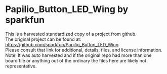 
# Papilio_Button_LED_Wing by sparkfun  
This is a harvested standardized copy of a project from github.  
The original project can be found at:  
https://github.com/sparkfun/Papilio_Button_LED_Wing  
Please consult that link for additional, details, files, and license information.  
Note: It was auto harvested and if the original repo had more than one board file or anything out of the ordinary the files here are likely not representative.  
    